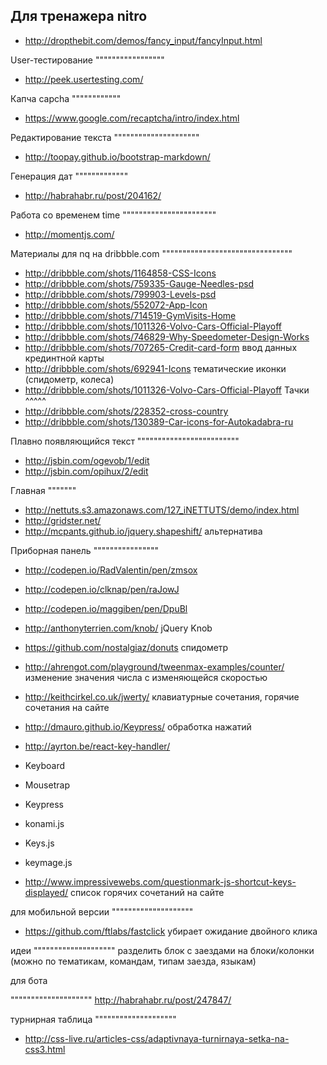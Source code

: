 Для тренажера nitro
-------------------
+ http://dropthebit.com/demos/fancy_input/fancyInput.html


User-тестирование
"""""""""""""""""
+ http://peek.usertesting.com/ 


Капча capcha
""""""""""""

+ https://www.google.com/recaptcha/intro/index.html


Редактирование текста
"""""""""""""""""""""

+ http://toopay.github.io/bootstrap-markdown/


Генерация дат
"""""""""""""

+ http://habrahabr.ru/post/204162/


Работа со временем time
"""""""""""""""""""""""

+ http://momentjs.com/ 


Материалы для nq на dribbble.com
""""""""""""""""""""""""""""""""
+ http://dribbble.com/shots/1164858-CSS-Icons
+ http://dribbble.com/shots/759335-Gauge-Needles-psd
+ http://dribbble.com/shots/799903-Levels-psd
+ http://dribbble.com/shots/552072-App-Icon
+ http://dribbble.com/shots/714519-GymVisits-Home
+ http://dribbble.com/shots/1011326-Volvo-Cars-Official-Playoff
+ http://dribbble.com/shots/746829-Why-Speedometer-Design-Works
+ http://dribbble.com/shots/707265-Credit-card-form ввод данных крединтной карты
+ http://dribbble.com/shots/692941-Icons тематические иконки (спидометр, колеса)
+ http://dribbble.com/shots/1011326-Volvo-Cars-Official-Playoff
Тачки
^^^^^
 + http://dribbble.com/shots/228352-cross-country
 + http://dribbble.com/shots/130389-Car-icons-for-Autokadabra-ru


Плавно появляющийся текст
"""""""""""""""""""""""""

+ http://jsbin.com/ogevob/1/edit
+ http://jsbin.com/opihux/2/edit


Главная
"""""""

+ http://nettuts.s3.amazonaws.com/127_iNETTUTS/demo/index.html
+ http://gridster.net/
+ http://mcpants.github.io/jquery.shapeshift/ альтернатива


Приборная панель
""""""""""""""""

+ http://codepen.io/RadValentin/pen/zmsox
+ http://codepen.io/clknap/pen/raJowJ
+ http://codepen.io/maggiben/pen/DpuBl
+ http://anthonyterrien.com/knob/  jQuery Knob
+ https://github.com/nostalgiaz/donuts спидометр
+ http://ahrengot.com/playground/tweenmax-examples/counter/ изменение значения числа с изменяющейся скоростью 
+ http://keithcirkel.co.uk/jwerty/ клавиатурные сочетания, горячие сочетания на сайте

+ http://dmauro.github.io/Keypress/ обработка нажатий
+ http://ayrton.be/react-key-handler/
+ Keyboard
+ Mousetrap
+ Keypress
+ konami.js
+ Keys.js
+ keymage.js
+ http://www.impressivewebs.com/questionmark-js-shortcut-keys-displayed/ список горячих сочетаний на сайте

для мобильной версии
""""""""""""""""""""

+ https://github.com/ftlabs/fastclick убирает ожидание двойного клика

идеи
""""""""""""""""""""
разделить блок с заездами на блоки/колонки (можно по тематикам, командам, типам заезда, языкам)

для бота

""""""""""""""""""""
http://habrahabr.ru/post/247847/

турнирная таблица
""""""""""""""""""""
+ http://css-live.ru/articles-css/adaptivnaya-turnirnaya-setka-na-css3.html
